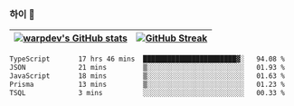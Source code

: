 
### 하이 👋
[![warpdev's GitHub stats](https://github-readme-stats.vercel.app/api?username=warpdev&show_icons=true&theme=vue-dark)](#) |[![GitHub Streak](https://github-readme-streak-stats.herokuapp.com/?user=warpdev&theme=dark)](#)
--- | --- |
<!--START_SECTION:waka-->

```txt
TypeScript       17 hrs 46 mins  ███████████████████████▓░   94.08 %
JSON             21 mins         ▒░░░░░░░░░░░░░░░░░░░░░░░░   01.93 %
JavaScript       18 mins         ▒░░░░░░░░░░░░░░░░░░░░░░░░   01.63 %
Prisma           13 mins         ▒░░░░░░░░░░░░░░░░░░░░░░░░   01.23 %
TSQL             3 mins          ░░░░░░░░░░░░░░░░░░░░░░░░░   00.33 %
```

<!--END_SECTION:waka-->

<!--
**warpdev/warpdev** is a ✨ _special_ ✨ repository because its `README.md` (this file) appears on your GitHub profile.

Here are some ideas to get you started:

- 🔭 I’m currently working on ...
- 🌱 I’m currently learning ...
- 👯 I’m looking to collaborate on ...
- 🤔 I’m looking for help with ...
- 💬 Ask me about ...
- 📫 How to reach me: ...
- 😄 Pronouns: ...
- ⚡ Fun fact: ...
-->
